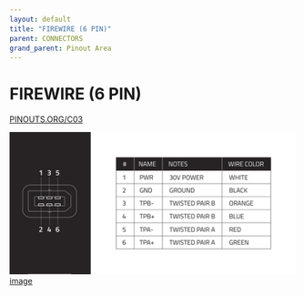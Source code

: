 ```yaml
---
layout: default
title: "FIREWIRE (6 PIN)"
parent: CONNECTORS
grand_parent: Pinout Area
---
```


# FIREWIRE (6 PIN)

<a href="https://www.PINOUTS.ORG/C03">PINOUTS.ORG/C03</a>

![image](./assets/22.png)  
[image](./assets/22.png)
